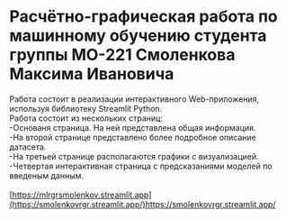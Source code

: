 # Расчётно-графическая работа по машинному обучению студента группы МО-221 Смоленкова Максима Ивановича
Работа состоит в реализации интерактивного Web-приложения, используя библиотеку Streamlit Python.<br> Работа состоит из нескольких страниц:<br>
-Основаня страница. На ней представлена общая информация. <br>
-На второй странице представлено более подробное описание датасета.<br>
-На третьей странице располагаются графики с визуализацией.<br>
-Четвертая интерактивная страница с предсказаниями моделей по введеным данным.<br>
<br>
[https://mlrgrsmolenkov.streamlit.app](https://smolenkovrgr.streamlit.app/)https://smolenkovrgr.streamlit.app/
